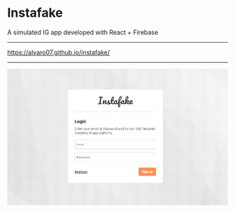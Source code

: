 # Instafake

A simulated IG app developed with React + Firebase

---

https://alvaro07.github.io/instafake/

---

![alt text](instafake.png 'instafake')
